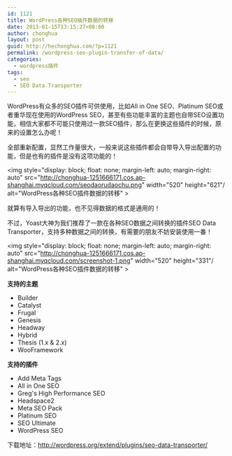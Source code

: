 ```yaml
---
id: 1121
title: WordPress各种SEO插件数据的转移
date: 2013-01-15T13:15:27+08:00
author: chonghua
layout: post
guid: http://hechonghua.com/?p=1121
permalink: /wordpress-seo-plugin-transfer-of-data/
categories:
  - wordpress插件
tags:
  - seo
  - SEO Data Transporter
---
```

WordPress有众多的SEO插件可供使用，比如All in One SEO、Platinum SEO或者重华现在使用的WordPress SEO，甚至有些功能丰富的主题也自带SEO设置功能，相信大家都不可能只使用过一款SEO插件，那么在更换这些插件的时候，原来的设置怎么办呢！

<!--more-->

全部重新配置，显然工作量很大，一般来说这些插件都会自带导入导出配置的功能，但是也有的插件是没有这项功能的！

<img style="display: block; float: none; margin-left: auto; margin-right: auto" src="http://chonghua-1251666171.cos.ap-shanghai.myqcloud.com/seodaorudaochu.png" width="520" height="621"/ alt="WordPress各种SEO插件数据的转移" > 

就算有导入导出的功能，也不见得数据的格式是通用的！

不过，Yoast大神为我们推荐了一款在各种SEO数据之间转换的插件SEO Data Transporter，支持多种数据之间的转换，有需要的朋友不妨安装使用一番！

<img style="display: block; float: none; margin-left: auto; margin-right: auto" src="http://chonghua-1251666171.cos.ap-shanghai.myqcloud.com/screenshot-1.png" width="520" height="331"/ alt="WordPress各种SEO插件数据的转移" > 

**支持的主题** 

  * Builder 
  * Catalyst 
  * Frugal 
  * Genesis 
  * Headway 
  * Hybrid 
  * Thesis (1.x & 2.x) 
  * WooFramework 

**支持的插件** 

  * Add Meta Tags 
  * All in One SEO 
  * Greg's High Performance SEO 
  * Headspace2 
  * Meta SEO Pack 
  * Platinum SEO 
  * SEO Ultimate 
  * WordPress SEO 

下载地址：<a title="http://wordpress.org/extend/plugins/seo-data-transporter/" href="http://wordpress.org/extend/plugins/seo-data-transporter/" target="_blank">http://wordpress.org/extend/plugins/seo-data-transporter/</a>